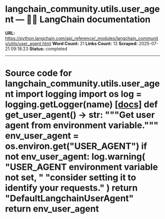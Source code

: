 # langchain_community.utils.user_agent — 🦜🔗 LangChain  documentation

**URL:** https://python.langchain.com/api_reference/_modules/langchain_community/utils/user_agent.html
**Word Count:** 21
**Links Count:** 13
**Scraped:** 2025-07-21 09:18:23
**Status:** completed

---

# Source code for langchain\_community.utils.user\_agent               import logging     import os          log = logging.getLogger(__name__)                              [[docs]](https://python.langchain.com/api_reference/community/utils/langchain_community.utils.user_agent.get_user_agent.html#langchain_community.utils.user_agent.get_user_agent)     def get_user_agent() -> str:         """Get user agent from environment variable."""         env_user_agent = os.environ.get("USER_AGENT")         if not env_user_agent:             log.warning(                 "USER_AGENT environment variable not set, "                 "consider setting it to identify your requests."             )             return "DefaultLangchainUserAgent"         return env_user_agent